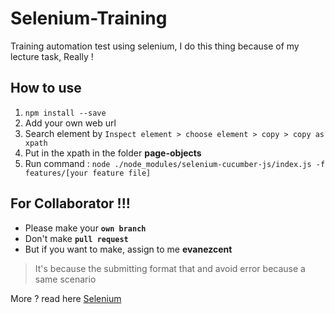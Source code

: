 # Selenium-Training
Training automation test using selenium, I do this thing because of my lecture task, Really !

## How to use 

1. `npm install --save`
2. Add your own web url
3. Search element by `Inspect element > choose element > copy > copy as xpath`
4. Put in the xpath in the folder **page-objects**
5. Run command : `node ./node_modules/selenium-cucumber-js/index.js -f features/[your feature file]`

## For Collaborator !!!
- Please make your **`own branch`**
- Don't make **`pull request`**
- But if you want to make, assign to me **evanezcent**

> It's because the submitting format that and avoid error because a same scenario

More ? read here [Selenium](https://www.npmjs.com/package/selenium-cucumber-js)
